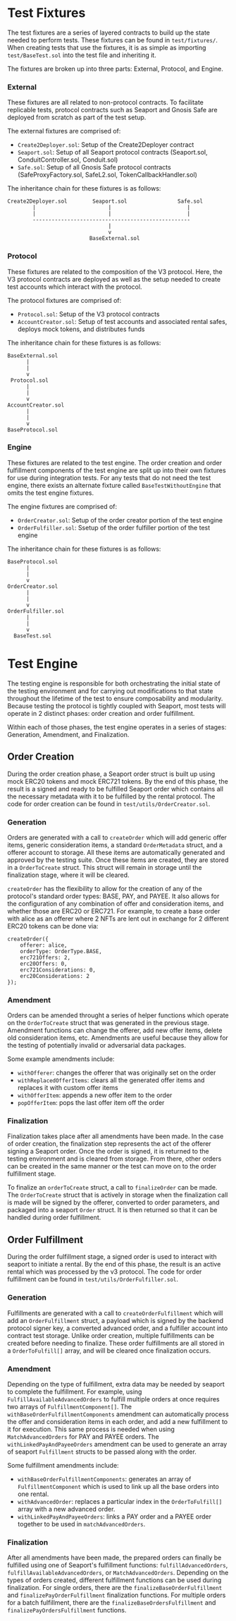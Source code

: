 # Test Fixtures

The test fixtures are a series of layered contracts to build up the state needed to perform tests. These fixtures can be found in `test/fixtures/`. When creating tests that use the fixtures, it is as simple as importing `test/BaseTest.sol` into the test file and inheriting it. 

The fixtures are broken up into three parts: External, Protocol, and Engine.

### External

These fixtures are all related to non-protocol contracts. To facilitate replicable tests, protocol contracts such as Seaport and Gnosis Safe are deployed from scratch as part of the test setup.

The external fixtures are comprised of: 
- `Create2Deployer.sol`: Setup of the Create2Deployer contract
- `Seaport.sol`: Setup of all Seaport protocol contracts (Seaport.sol, ConduitController.sol, Conduit.sol)
- `Safe.sol`: Setup of all Gnosis Safe protocol contracts (SafeProxyFactory.sol, SafeL2.sol, TokenCallbackHandler.sol)

The inheritance chain for these fixtures is as follows:
```
Create2Deployer.sol        Seaport.sol                Safe.sol
        |                       |                        |
        |                       |                        |
        --------------------------------------------------
                                |
                                v
                          BaseExternal.sol        

```

### Protocol

These fixtures are related to the composition of the V3 protocol. Here, the V3 protocol contracts are deployed as well as the setup needed to create test accounts which interact with the protocol. 

The protocol fixtures are comprised of: 
- `Protocol.sol`: Setup of the V3 protocol contracts
- `AccountCreator.sol`: Setup of test accounts and associated rental safes, deploys mock tokens, and distributes funds

The inheritance chain for these fixtures is as follows:
```
BaseExternal.sol
      |
      |
      v
 Protocol.sol
      |
      |
      v
AccountCreator.sol
      |
      |
      v
BaseProtocol.sol

```

### Engine

These fixtures are related to the test engine. The order creation and order fulfillment components of the test engine are split up into their own fixtures for use during integration tests. For any tests that do not need the test engine, there exists an alternate fixture called `BaseTestWithoutEngine` that omits the test engine fixtures. 

The engine fixtures are comprised of: 
- `OrderCreator.sol`: Setup of the order creator portion of the test engine
- `OrderFulfiller.sol`: Ssetup of the order fulfiller portion of the test engine

The inheritance chain for these fixtures is as follows:
```
BaseProtocol.sol
      |
      |
      v
OrderCreator.sol
      |
      |
      v
OrderFulfiller.sol
      |
      |
      v
  BaseTest.sol

```


# Test Engine

The testing engine is responsible for both orchestrating the initial state of the testing environment and for carrying out modifications to that state throughout the lifetime of the test to ensure composability and modularity. Because testing the protocol is tightly coupled with Seaport, most tests will operate in 2 distinct phases: order creation and order fulfillment. 

Within each of those phases, the test engine operates in a series of stages: Generation, Amendment, and Finalization.

 
## Order Creation

During the order creation phase, a Seaport order struct is built up using mock ERC20 tokens and mock ERC721 tokens. By the end of this phase, the result is a signed and ready to be fulfilled Seaport order which contains all the necessary metadata with it to be fulfilled by the rental protocol. The code for order creation can be found in `test/utils/OrderCreator.sol`.

### Generation

Orders are generated with a call to `createOrder` which will add generic offer items, generic consideration items, a standard `OrderMetadata` struct, and a offerer account to storage. All these items are automatically generated and approved by the testing suite. Once these items are created, they are stored in a `OrderToCreate` struct. This struct will remain in storage until the finalization stage, where it will be cleared. 

`createOrder` has the flexibility to allow for the creation of any of the protocol's standard order types: BASE, PAY, and PAYEE. It also allows for the configuration of any combination of offer and consideration items, and whether those are ERC20 or ERC721. For example, to create a base order with alice as an offerer where 2 NFTs are lent out in exchange for 2 different ERC20 tokens can be done via: 

```
createOrder({
    offerer: alice,
    orderType: OrderType.BASE,
    erc721Offers: 2,
    erc20Offers: 0,
    erc721Considerations: 0,
    erc20Considerations: 2
});
```

### Amendment

Orders can be amended throught a series of helper functions which operate on the `OrderToCreate` struct that was generated in the previous stage. Amendment functions can change the offerer, add new offer items, delete old consideration items, etc. Amendments are useful because they allow for the testing of potentially invalid or adversarial data packages. 

Some example amendments include: 

- `withOfferer`: changes the offerer that was originally set on the order
- `withReplacedOfferItems`: clears all the generated offer items and replaces it with custom offer items
- `withOfferItem`: appends a new offer item to the order
- `popOfferItem`: pops the last offer item off the order

### Finalization

Finalization takes place after all amendments have been made. In the case of order creation, the finalization step represents the act of the offerer signing a Seaport order. Once the order is signed, it is returned to the testing environment and is cleared from storage. From there, other orders can be created in the same manner or the test can move on to the order fulfillment stage. 

To finalize an `orderToCreate` struct, a call to `finalizeOrder` can be made. The `OrderToCreate` struct  that is actively in storage when the finalization call is made will be signed by the offerer, converted to order parameters, and packaged into a seaport `Order` struct. It is then returned so that it can be handled during order fulfillment. 

## Order Fulfillment

During the order fulfillment stage, a signed order is used to interact with seaport to initiate a rental. By the end of this phase, the result is an active rental which was processed by the v3 protocol. The code for order fulfillment can be found in `test/utils/OrderFulfiller.sol`.

### Generation

Fulfillments are generated with a call to `createOrderFulfillment` which will add an `OrderFulfillment` struct, a payload which is signed by the backend protocol signer key, a converted advanced order, and a fulfiller account into contract test storage. Unlike order creation, multiple fulfillments can be created before needing to finalize. These order fulfillments are all stored in a `OrderToFulfill[]` array, and will be cleared once finalization occurs.

### Amendment

Depending on the type of fulfillment, extra data may be needed by seaport to complete the fulfillment. For example, using `FulfillAvailableAdvancedOrders` to fulfill multiple orders at once requires two arrays of `FulfillmentComponent[]`. The `withBaseOrderFulfillmentComponents` amendment can automatically process the offer and consideration items in each order, and add a new fulfillment to it for execution. This same process is needed when using `MatchAdvancedOrders` for PAY and PAYEE orders. The `withLinkedPayAndPayeeOrders` amendment can be used to generate an array of seaport `Fulfillment` structs to be passed along with the order. 

Some fulfillment amendments include: 

- `withBaseOrderFulfillmentComponents`: generates an array of `FulfillmentComponent` which is used to link up all the base orders into one rental.
- `withAdvancedOrder`: replaces a particular index in the `OrderToFulfill[]` array with a new advanced order. 
- `withLinkedPayAndPayeeOrders`: links a PAY order and a PAYEE order together to be used in `matchAdvancedOrders`.

### Finalization

After all amendments have been made, the prepared orders can finally be fulfilled using one of Seaport's fulfillment functions: `fulfillAdvancedOrders`, `fulfillAvailableAdvancedOrders`, or `MatchAdvancedOrders`. Depending on the types of orders created, different fulfillment functions can be used during finalization. For single orders, there are the `finalizeBaseOrderFulfillment` and `finalizePayOrderFulfillment` finalization functions. For multiple orders for a batch fulfillment, there are the `finalizeBaseOrdersFulfillment` and `finalizePayOrdersFulfillment` functions. 